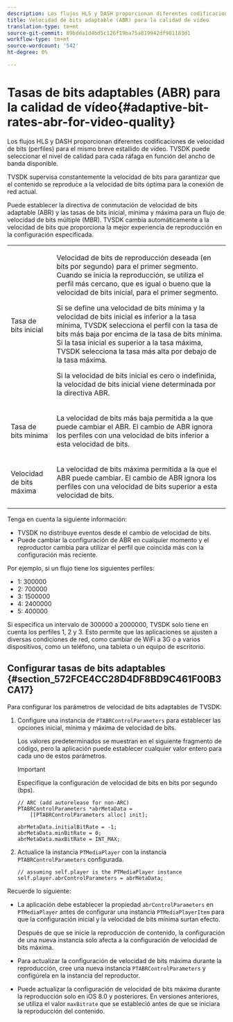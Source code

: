```yaml
---
description: Los flujos HLS y DASH proporcionan diferentes codificaciones de velocidad de bits (perfiles) para el mismo breve estallido de vídeo. TVSDK puede seleccionar el nivel de calidad para cada ráfaga en función del ancho de banda disponible.
title: Velocidad de bits adaptable (ABR) para la calidad de vídeo
translation-type: tm+mt
source-git-commit: 89bdda1d4bd5c126f19ba75a819942df901183d1
workflow-type: tm+mt
source-wordcount: '542'
ht-degree: 0%

---
```



# Tasas de bits adaptables (ABR) para la calidad de vídeo{#adaptive-bit-rates-abr-for-video-quality}

Los flujos HLS y DASH proporcionan diferentes codificaciones de velocidad de bits (perfiles) para el mismo breve estallido de vídeo. TVSDK puede seleccionar el nivel de calidad para cada ráfaga en función del ancho de banda disponible.

TVSDK supervisa constantemente la velocidad de bits para garantizar que el contenido se reproduce a la velocidad de bits óptima para la conexión de red actual.

Puede establecer la directiva de conmutación de velocidad de bits adaptable (ABR) y las tasas de bits inicial, mínima y máxima para un flujo de velocidad de bits múltiple (MBR). TVSDK cambia automáticamente a la velocidad de bits que proporciona la mejor experiencia de reproducción en la configuración especificada.

<table id="table_AF838E082235406AA359BF1C1A77F85F"> 
 <tbody> 
  <tr> 
   <td colname="col01"> Tasa de bits inicial </td> 
   <td colname="col2"> <p>Velocidad de bits de reproducción deseada (en bits por segundo) para el primer segmento. Cuando se inicia la reproducción, se utiliza el perfil más cercano, que es igual o bueno que la velocidad de bits inicial, para el primer segmento. </p> <p> Si se define una velocidad de bits mínima y la velocidad de bits inicial es inferior a la tasa mínima, TVSDK selecciona el perfil con la tasa de bits más baja por encima de la tasa de bits mínima. Si la tasa inicial es superior a la tasa máxima, TVSDK selecciona la tasa más alta por debajo de la tasa máxima. </p> <p>Si la velocidad de bits inicial es cero o indefinida, la velocidad de bits inicial viene determinada por la directiva ABR. </p> </td> 
  </tr> 
  <tr> 
   <td colname="col01"> Tasa de bits mínima </td> 
   <td colname="col2"> <p>La velocidad de bits más baja permitida a la que puede cambiar el ABR. El cambio de ABR ignora los perfiles con una velocidad de bits inferior a esta velocidad de bits. </p> </td> 
  </tr> 
  <tr> 
   <td colname="col01"> Velocidad de bits máxima </td> 
   <td colname="col2"> <p>La velocidad de bits máxima permitida a la que el ABR puede cambiar. El cambio de ABR ignora los perfiles con una velocidad de bits superior a esta velocidad de bits. </p> </td> 
  </tr> 
 </tbody> 
</table>

Tenga en cuenta la siguiente información:

* TVSDK no distribuye eventos desde el cambio de velocidad de bits.
* Puede cambiar la configuración de ABR en cualquier momento y el reproductor cambia para utilizar el perfil que coincida más con la configuración más reciente.

Por ejemplo, si un flujo tiene los siguientes perfiles:

* 1: 300000
* 2: 700000
* 3: 1500000
* 4: 2400000
* 5: 400000

Si especifica un intervalo de 300000 a 2000000, TVSDK solo tiene en cuenta los perfiles 1, 2 y 3. Esto permite que las aplicaciones se ajusten a diversas condiciones de red, como cambiar de WiFi a 3G o a varios dispositivos, como un teléfono, una tableta o un equipo de escritorio.

## Configurar tasas de bits adaptables {#section_572FCE4CC28D4DF8BD9C461F00B3CA17}

Para configurar los parámetros de velocidad de bits adaptables de TVSDK:

1. Configure una instancia de `PTABRControlParameters` para establecer las opciones inicial, mínima y máxima de velocidad de bits.

   Los valores predeterminados se muestran en el siguiente fragmento de código, pero la aplicación puede establecer cualquier valor entero para cada uno de estos parámetros.

   >[!IMPORTANT]
   >
   >Especifique la configuración de velocidad de bits en bits por segundo (bps).

   ```
   // ARC (add autorelease for non-ARC) 
   PTABRControlParameters *abrMetaData =  
       [[PTABRControlParameters alloc] init];  
   
   abrMetaData.initialBitRate = -1; 
   abrMetaData.minBitRate = 0; 
   abrMetaData.maxBitRate = INT_MAX;
   ```

1. Actualice la instancia `PTMediaPlayer` con la instancia `PTABRControlParameters` configurada.

   ```
   // assuming self.player is the PTMediaPlayer instance 
   self.player.abrControlParameters = abrMetaData;
   ```

Recuerde lo siguiente:

* La aplicación debe establecer la propiedad `abrControlParameters` en `PTMediaPlayer` antes de configurar una instancia `PTMediaPlayerItem` para que la configuración inicial y la velocidad de bits mínima surtan efecto.

   Después de que se inicie la reproducción de contenido, la configuración de una nueva instancia solo afecta a la configuración de velocidad de bits máxima.

* Para actualizar la configuración de velocidad de bits máxima durante la reproducción, cree una nueva instancia `PTABRControlParameters` y configúrela en la instancia del reproductor.
* Puede actualizar la configuración de velocidad de bits máxima durante la reproducción solo en iOS 8.0 y posteriores. En versiones anteriores, se utiliza el valor `maxBitrate` que se estableció antes de que se iniciara la reproducción del contenido.

